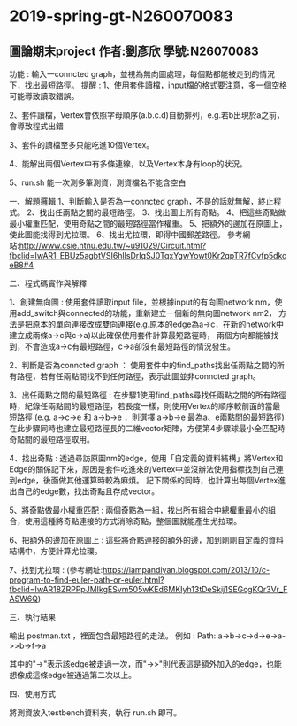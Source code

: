 # 2019-spring-gt-N260070083

## 圖論期末project   作者:劉彥欣   學號:N26070083

功能 : 輸入一conncted graph，並視為無向圖處理，每個點都能被走到的情況下，找出最短路徑。
提醒 : 
1、使用套件讀檔，input檔的格式要注意，多一個空格可能導致讀取錯誤。  

2、套件讀檔，Vertex會依照字母順序(a.b.c.d)自動排列，e.g.若b出現於a之前，會導致程式出錯  

3、套件的讀檔至多只能吃進10個Vertex。  

4、能解出兩個Vertex中有多條連線，以及Vertex本身有loop的狀況。  

5、run.sh 能一次測多筆測資，測資檔名不能含空白  

	   
一、解題邏輯
1、判斷輸入是否為一conncted graph，不是的話就無解，終止程式。
2、找出任兩點之間的最短路徑。
3、找出圖上所有奇點。
4、把這些奇點做最小權重匹配，使用奇點之間的最短路徑當作權重。
5、把額外的邊加在原圖上，使此圖能找得到尤拉環。
6、找出尤拉環，即得中國郵差路徑。
參考網站:http://www.csie.ntnu.edu.tw/~u91029/Circuit.html?fbclid=IwAR1_EBUz5agbtVSI6hlIsDrIqSJ0TqxYgwYowt0Kr2qpTR7fCvfp5dkqeB8#4

二、程式碼實作與解釋

1、創建無向圖 : 使用套件讀取input file，並根據input的有向圖network nm，使用add_switch與connected的功能，重新建立一個新的無向圖network nm2，
方法是把原本的單向連接改成雙向連接(e.g.原本的edge為a->c，在新的network中建立成兩條a->c與c->a)以此確保使用套件計算最短路徑時，
兩個方向都能被找到，不會造成a->c有最短路徑，c->a卻沒有最短路徑的情況發生。

2、判斷是否為conncted graph ： 使用套件中的find_paths找出任兩點之間的所有路徑，若有任兩點間找不到任何路徑，表示此圖並非conncted graph。

3、出任兩點之間的最短路徑  :  在步驟1使用find_paths尋找任兩點之間的所有路徑時，紀錄任兩點間的最短路徑，若長度一樣，則使用Vertex的順序較前面的當最短路徑
(e.g. a->c->e 和 a->b->e ，則選擇 a->b->e 最為a、e兩點間的最短路徑)
在此步驟同時也建立最短路徑長的二維vector矩陣，方便第4步驟球最小全匹配時奇點間的最短路徑取用。

4、找出奇點 : 透過尋訪原圖nm的edge，使用「自定義的資料結構」將Vertex和Edge的關係記下來，原因是套件吃進來的Vertex中並沒辦法使用指標找到自己連到edge，後面做其他運算時較為麻煩。
記下關係的同時，也計算出每個Vertex進出自己的edge數，找出奇點且存成vector。

5、將奇點做最小權重匹配 : 兩個奇點為一組，找出所有組合中總權重最小的組合，使用這種將奇點連接的方式消除奇點，整個圖就能產生尤拉環。

6、把額外的邊加在原圖上 : 這些將奇點連接的額外的邊，加到剛剛自定義的資料結構中，方便計算尤拉環。

7、找到尤拉環 : (參考網址:https://iampandiyan.blogspot.com/2013/10/c-program-to-find-euler-path-or-euler.html?fbclid=IwAR18ZRPPpJMIkgESvm505wKEd6MKIyh13tDeSkij1SEGcgKQr3Vr_FASW6Q)

三、執行結果

輸出 postman.txt ，裡面包含最短路徑的走法。
例如 :
Path: a->b->c->d->e->a->>b->f->a

其中的"->"表示該edge被走過一次，而"->>"則代表這是額外加入的edge，也能想像成這條edge被通過第二次以上。

四、使用方式

將測資放入testbench資料夾，執行 run.sh 即可。
